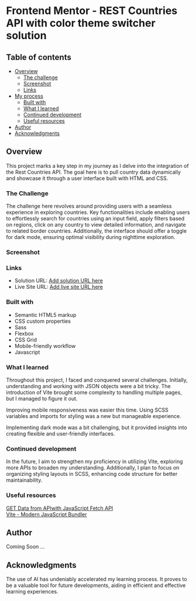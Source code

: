 # Frontend Mentor - REST Countries API with color theme switcher solution

## Table of contents

- [Overview](#overview)
  - [The challenge](#the-challenge)
  - [Screenshot](#screenshot)
  - [Links](#links)
- [My process](#my-process)
  - [Built with](#built-with)
  - [What I learned](#what-i-learned)
  - [Continued development](#continued-development)
  - [Useful resources](#useful-resources)
- [Author](#author)
- [Acknowledgments](#acknowledgments)

## Overview

This project marks a key step in my journey as I delve into the integration of the Rest Countries API. The goal here is to pull country data dynamically and showcase it through a user interface built with HTML and CSS.

### The Challenge

The challenge here revolves around providing users with a seamless experience in exploring countries. Key functionalities include enabling users to effortlessly search for countries using an input field, apply filters based on regions, click on any country to view detailed information, and navigate to related border countries. Additionally, the interface should offer a toggle for dark mode, ensuring optimal visibility during nighttime exploration.

### Screenshot

### Links

- Solution URL: [Add solution URL here](https://your-solution-url.com)
- Live Site URL: [Add live site URL here](https://your-live-site-url.com)

### Built with

- Semantic HTML5 markup
- CSS custom properties
- Sass
- Flexbox
- CSS Grid
- Mobile-friendly workflow
- Javascript

### What I learned

Throughout this project, I faced and conquered several challenges. Initially, understanding and working with JSON objects were a bit tricky. The introduction of Vite brought some complexity to handling multiple pages, but I managed to figure it out.

Improving mobile responsiveness was easier this time. Using SCSS variables and imports for styling was a new but manageable experience.

Implementing dark mode was a bit challenging, but it provided insights into creating flexible and user-friendly interfaces.

### Continued development

In the future, I aim to strengthen my proficiency in utilizing Vite, exploring more APIs to broaden my understanding. Additionally, I plan to focus on organizing styling layouts in SCSS, enhancing code structure for better maintainability.

### Useful resources

[GET Data from APIwith JavaScript Fetch API](https://www.youtube.com/watch?v=wYWf2m_yzBQ&t=946s) <br>
[Vite - Modern JavaScript Bundler](https://www.youtube.com/watch?v=9oqu9134U8Q&t=5709s)

## Author

Coming Soon ...

## Acknowledgments

The use of AI has undeniably accelerated my learning process. It proves to be a valuable tool for future developments, aiding in efficient and effective learning experiences.
